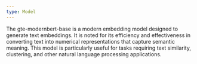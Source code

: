 ```yaml
---
type: Model
---
```


The gte-modernbert-base is a modern embedding model designed to generate text embeddings. It is noted for its efficiency and effectiveness in converting text into numerical representations that capture semantic meaning. This model is particularly useful for tasks requiring text similarity, clustering, and other natural language processing applications.